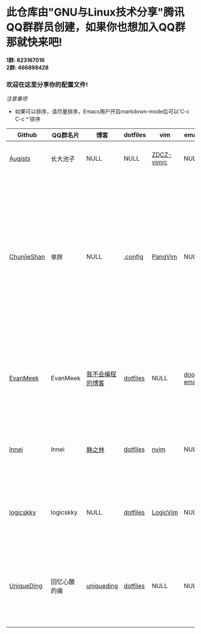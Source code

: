# 此仓库由"GNU与Linux技术分享"腾讯QQ群群员创建，如果你也想加入QQ群那就快来吧!

**1群: 823167016** </br>
**2群: 466898428**

### 欢迎在这里分享你的配置文件!

*注意事项*
- 如果可以排序，请尽量排序，Emacs用户开启markdown-mode后可以'C-c C-c ^'排序

| Github                                        | QQ群名片     | 博客                                           | dotfiles                                                     | vim                                                      | emacs                                                                 | 介绍                                                                                                                       |
|-----------------------------------------------|--------------|------------------------------------------------|--------------------------------------------------------------|----------------------------------------------------------|-----------------------------------------------------------------------|----------------------------------------------------------------------------------------------------------------------------|
| [Augists](https://github.com/Augists-ZDCZ/-)  | 长大池子     | NULL                                           | NULL                                                         | [ZDCZ-vimrc](https://github.com/Augists-ZDCZ/ZDCZ-vimrc) | NULL                                                                  | vimrc配置，基于 **macOS 10.15.4**                                                                                          |
| [ChunjieShan](https://github.com/ChunjieShan) | 单胖         | NULL                                           | [.config](https://github.com/ChunjieShan/.config)            | [PangVim](https://github.com/ChunjieShan/PangVim)        | NULL                                                                  | 我的config文件中包括我的dwm，st，scripts, ranger等日常工作配置，同时包含我根据CW，ThinkVim和自己的使用习惯配置的NeoVim配置 |
| [EvanMeek](https://github.com/EvanMeek)       | EvanMeek     | [我不会编程的博客](https://evanmeek.github.io) | [dotfiles](https://github.com/EvanMeek/dotfiles)             | NULL                                                     | [doom-emacs](https://github.com/EvanMeek/dotfiles/tree/master/doom.d) | dotfiles中包含alacritty、fish shell、fcitx、i3wm、polybar、rofi等配置                                                      |
| [Innei](https://github.com/Innei)             | Innei        | [静之林](https://shizuri.net)                  | [dotfiles](https://github.com/innei/dotfiles)                | [nvim](https://github.com/innei/nvim)                    | NULL                                                                  | neovim 配置，dotfiles 中包含 zsh, fzf, git config, tmux                                                                    |
| [logicskky](https://github.com/logicskky)     | logicskky    | NULL                                           | [dotfiles](https://github.com/logicskky/dotfiles)      | [LogicVim](https://github.com/logicskky/LogicVim)        | NULL                                                                  | dotfiles 中有 ranger、dwm、st、dmenu 等配置                                                                             |
| [UniqueDing](https://github.com/UniqueDing)   | 回忆心酸的痛 | [uniqueding](http://uniqueding.cn)             | [dotfiles](https://github.com/UniqueDing/linux-config-files) | NULL                                                     | NULL                                                                  | dotfiles 中有 ranger、i3、fish、vim (dwm、st、dmenu)等配置                                                                 |

